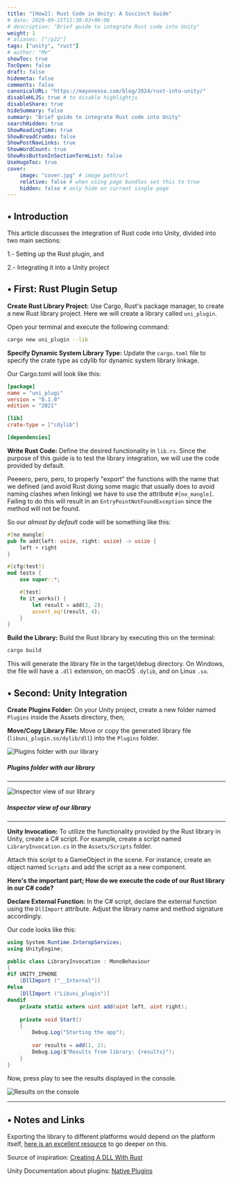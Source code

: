 ```yaml
---
title: "[How2]: Rust Code in Unity: A Succinct Guide"
# date: 2020-09-15T11:30:03+00:00
# description: "Brief guide to integrate Rust code into Unity"
weight: 1
# aliases: ["/p22"]
tags: ["unity", "rust"]
# author: "Me"
showToc: true
TocOpen: false
draft: false
hidemeta: false
comments: false
canonicalURL: "https://mayonesso.com/blog/2024/rust-into-unity/"
disableHLJS: true # to disable highlightjs
disableShare: true
hideSummary: false
summary: "Brief guide to integrate Rust code into Unity"
searchHidden: true
ShowReadingTime: true
ShowBreadCrumbs: false
ShowPostNavLinks: true
ShowWordCount: true
ShowRssButtonInSectionTermList: false
UseHugoToc: true
cover:
    image: "cover.jpg" # image path/url
    relative: false # when using page bundles set this to true
    hidden: false # only hide on current single page
---
```

## • Introduction

This article discusses the integration of Rust code into Unity, divided into two main sections:

1.- Setting up the Rust plugin, and

2.- Integrating it into a Unity project

## • First: Rust Plugin Setup

**Create Rust Library Project:** Use Cargo, Rust's package manager, to create a new Rust library project. Here we will create a library called `uni_plugin`.

Open your terminal and execute the following command:

```bash
cargo new uni_plugin --lib
```

**Specify Dynamic System Library Type:** Update the `cargo.toml` file to specify the crate type as cdylib for dynamic system library linkage.

Our Cargo.toml will look like this:

```toml
[package]
name = "uni_plugi"
version = "0.1.0"
edition = "2021"

[lib]
crate-type = ["cdylib"]

[dependencies]

```

**Write Rust Code:** Define the desired functionality in `lib.rs`. Since the purpose of this guide is to test the library integration, we will use the code provided by default.

Peeeero, pero, pero, to properly "export" the functions with the name that we defined (and avoid Rust doing some magic that usually does to avoid naming clashes when linking) we have to use the attribute `#[no_mangle]`.
Failing to do this will result in an `EntryPointNotFoundException` since the method will not be found.

So our *almost by default* code will be something like this:

```rust
#[no_mangle]
pub fn add(left: usize, right: usize) -> usize {
    left + right
}

#[cfg(test)]
mod tests {
    use super::*;

    #[test]
    fn it_works() {
        let result = add(2, 2);
        assert_eq!(result, 4);
    }
}
```

**Build the Library:** Build the Rust library by executing this on the terminal:

```bash
cargo build
```

This will generate the library file in the target/debug directory.
On Windows, the file will have a `.dll` extension, on macOS `.dylib`, and on Linux `.so`.

## • Second: Unity Integration

**Create Plugins Folder:** On your Unity project, create a new folder named `Plugins` inside the Assets directory, then;

**Move/Copy Library File:** Move or copy the generated library file (`libuni_plugin.so/dylib/dll`) into the `Plugins` folder.

![Plugins folder with our library](p1.png)
##### Plugins folder with our library
---
![Inspector view of our library](p2.png)
##### Inspector view of our library
---

**Unity Invocation:** To utilize the functionality provided by the Rust library in Unity, create a C# script.
For example, create a script named `LibraryInvocation.cs` in the `Assets/Scripts` folder.

Attach this script to a GameObject in the scene.
For instance, create an object named `Scripts` and add the script as a new component.

**Here's the important part; How do we execute the code of our Rust library in our C# code?**

**Declare External Function:** In the C# script, declare the external function using the `DllImport` attribute.
Adjust the library name and method signature accordingly. 

Our code looks like this:

```csharp
using System.Runtime.InteropServices;
using UnityEngine;

public class LibraryInvocation : MonoBehaviour
{
#if UNITY_IPHONE
    [DllImport ("__Internal")]
#else
    [DllImport ("Libuni_plugin")]   
#endif
    private static extern uint add(uint left, uint right);
    
    private void Start()
    {
        Debug.Log("Starting the app");
        
        var results = add(1, 2);
        Debug.Log($"Results from library: {results}");
    }
}
```

Now, press play to see the results displayed in the console.

![Results on the console](p3.png)

---

## • Notes and Links

Exporting the library to different platforms would depend on the platform itself, [here is an excellent resource](https://rjgameiro.medium.com/let-fun-rust-unity-f7f62609ba49) to go deeper on this.

Source of inspiration: [Creating A DLL With Rust](https://samrambles.com/guides/window-hacking-with-rust/creating-a-dll-with-rust/index.html#hello_runnerexe)

Unity Documentation about plugins: [Native Plugins](https://docs.unity3d.com/Manual/NativePlugins.html)
